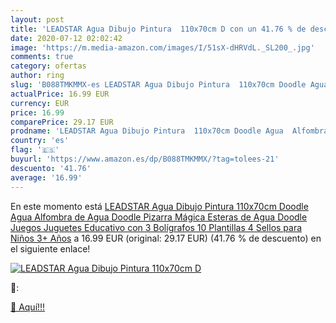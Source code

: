 ```yaml
---
layout: post
title: 'LEADSTAR Agua Dibujo Pintura  110x70cm D con un 41.76 % de descuento'
date: 2020-07-12 02:02:42
image: 'https://m.media-amazon.com/images/I/51sX-dHRVdL._SL200_.jpg'
comments: true
category: ofertas
author: ring
slug: 'B088TMKMMX-es LEADSTAR Agua Dibujo Pintura  110x70cm Doodle Agua  Alfombra de Agua Doodle  Pizarra Mágica  Esteras de Agua Doodle Juegos Juguetes Educativo con 3 Bolígrafos 10 Plantillas 4 Sellos para Niños 3+ Años'
actualPrice: 16.99 EUR
currency: EUR
price: 16.99
comparePrice: 29.17 EUR
prodname: 'LEADSTAR Agua Dibujo Pintura  110x70cm Doodle Agua  Alfombra de Agua Doodle  Pizarra Mágica  Esteras de Agua Doodle Juegos Juguetes Educativo con 3 Bolígrafos 10 Plantillas 4 Sellos para Niños 3+ Años'
country: 'es'
flag: '🇪🇸'
buyurl: 'https://www.amazon.es/dp/B088TMKMMX/?tag=tolees-21'
descuento: '41.76'
average: '16.99'
---
```


En este momento está [LEADSTAR Agua Dibujo Pintura  110x70cm Doodle Agua  Alfombra de Agua Doodle  Pizarra Mágica  Esteras de Agua Doodle Juegos Juguetes Educativo con 3 Bolígrafos 10 Plantillas 4 Sellos para Niños 3+ Años](https://www.amazon.es/dp/B088TMKMMX/?tag=tolees-21) a 16.99 EUR (original: 29.17 EUR) (41.76 %  de descuento) en el siguiente enlace!

[![LEADSTAR Agua Dibujo Pintura  110x70cm D](https://m.media-amazon.com/images/I/51sX-dHRVdL._SL200_.jpg)](https://www.amazon.es/dp/B088TMKMMX/?tag=tolees-21)

🔎:


[🛒 Aquí!!!](https://www.amazon.es/dp/B088TMKMMX/?tag=tolees-21)
